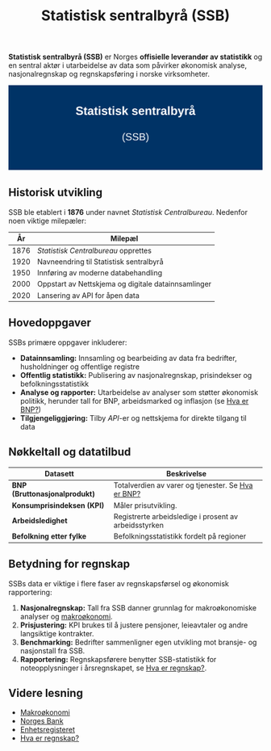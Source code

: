 ﻿---
title: "Statistisk sentralbyrå (SSB)"
seoTitle: "Statistisk sentralbyrå | Offisiell statistikk for norsk økonomi"
description: "Statistisk sentralbyrå (SSB) er Norges offisielle leverandør av statistikk og en sentral aktør for data som påvirker økonomisk analyse, nasjonalregnskap og rapportering. Artikkelen dekker nøkkeloppgaver, datasett og betydning for regnskap."
summary: "SSB leverer offisiell statistikk som BNP og KPI for analyser, budsjettering og rapportering."
---

**Statistisk sentralbyrå (SSB)** er Norges **offisielle leverandør av statistikk** og en sentral aktør i utarbeidelse av data som påvirker økonomisk analyse, nasjonalregnskap og regnskapsføring i norske virksomheter.

![Illustrasjon av Statistisk sentralbyrå](statistisk-sentralbyra-image.svg)

## Historisk utvikling

SSB ble etablert i **1876** under navnet *Statistisk Centralbureau*. Nedenfor noen viktige milepæler:

| År    | Milepæl                                                              |
|-------|----------------------------------------------------------------------|
| 1876  | *Statistisk Centralbureau* opprettes                                  |
| 1920  | Navneendring til Statistisk sentralbyrå                              |
| 1950  | Innføring av moderne databehandling                                  |
| 2000  | Oppstart av Nettskjema og digitale datainnsamlinger                 |
| 2020  | Lansering av API for åpen data                                       |

## Hovedoppgaver

SSBs primære oppgaver inkluderer:

* **Datainnsamling:** Innsamling og bearbeiding av data fra bedrifter, husholdninger og offentlige registre
* **Offentlig statistikk:** Publisering av nasjonalregnskap, prisindekser og befolkningsstatistikk
* **Analyse og rapporter:** Utarbeidelse av analyser som støtter økonomisk politikk, herunder tall for BNP, arbeidsmarked og inflasjon (se [Hva er BNP?](/blogs/regnskap/hva-er-bnp "Hva er BNP? Betydning for Bedrifter og Regnskapsføring"))
* **Tilgjengeliggjøring:** Tilby *API*-er og nettskjema for direkte tilgang til data

## Nøkkeltall og datatilbud

| Datasett                     | Beskrivelse                                              |
|------------------------------|----------------------------------------------------------|
| **BNP (Bruttonasjonalprodukt)**      | Totalverdien av varer og tjenester. Se [Hva er BNP?](/blogs/regnskap/hva-er-bnp "Hva er BNP? Betydning for Bedrifter og Regnskapsføring") |
| **Konsumprisindeksen (KPI)** | Måler prisutvikling.                                        |
| **Arbeidsledighet**          | Registrerte arbeidsledige i prosent av arbeidsstyrken      |
| **Befolkning etter fylke**   | Befolkningsstatistikk fordelt på regioner                 |

## Betydning for regnskap

SSBs data er viktige i flere faser av regnskapsførsel og økonomisk rapportering:

1. **Nasjonalregnskap:** Tall fra SSB danner grunnlag for makroøkonomiske analyser og [makroøkonomi](/blogs/regnskap/makrookonomi "Makroøkonomi og Norsk Regnskap - Prinsipper og Betydning").
2. **Prisjustering:** KPI brukes til å justere pensjoner, leieavtaler og andre langsiktige kontrakter.
3. **Benchmarking:** Bedrifter sammenligner egen utvikling mot bransje- og nasjonstall fra SSB.
4. **Rapportering:** Regnskapsførere benytter SSB-statistikk for noteopplysninger i årsregnskapet, se [Hva er regnskap?](/blogs/regnskap/hva-er-regnskap "Hva er Regnskap? En Dybdeanalyse for Norge").

## Videre lesning

* [Makroøkonomi](/blogs/regnskap/makrookonomi "Makroøkonomi og Norsk Regnskap - Prinsipper og Betydning")  
* [Norges Bank](/blogs/regnskap/norges-bank "Norges Bank “ Norges sentralbank: Funksjoner, rolle og betydning for norsk regnskap")  
* [Enhetsregisteret](/blogs/regnskap/hva-er-enhetsregisteret "Hva er Enhetsregisteret? En Guide til Norske Virksomhetsregistre")  
* [Hva er regnskap?](/blogs/regnskap/hva-er-regnskap "Hva er Regnskap? En Dybdeanalyse for Norge")









